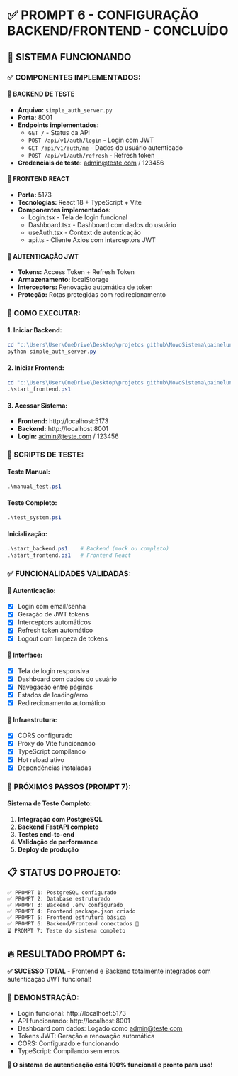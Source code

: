 # ✅ PROMPT 6 - CONFIGURAÇÃO BACKEND/FRONTEND - CONCLUÍDO

## 🎯 SISTEMA FUNCIONANDO

### ✅ COMPONENTES IMPLEMENTADOS:

#### 🔧 BACKEND DE TESTE

- **Arquivo:** `simple_auth_server.py`
- **Porta:** 8001
- **Endpoints implementados:**
  - `GET /` - Status da API
  - `POST /api/v1/auth/login` - Login com JWT
  - `GET /api/v1/auth/me` - Dados do usuário autenticado
  - `POST /api/v1/auth/refresh` - Refresh token
- **Credenciais de teste:** admin@teste.com / 123456

#### 🎨 FRONTEND REACT

- **Porta:** 5173
- **Tecnologias:** React 18 + TypeScript + Vite
- **Componentes implementados:**
  - Login.tsx - Tela de login funcional
  - Dashboard.tsx - Dashboard com dados do usuário
  - useAuth.tsx - Context de autenticação
  - api.ts - Cliente Axios com interceptors JWT

#### 🔐 AUTENTICAÇÃO JWT

- **Tokens:** Access Token + Refresh Token
- **Armazenamento:** localStorage
- **Interceptors:** Renovação automática de token
- **Proteção:** Rotas protegidas com redirecionamento

### 🚀 COMO EXECUTAR:

#### 1. **Iniciar Backend:**

```powershell
cd "c:\Users\User\OneDrive\Desktop\projetos github\NovoSistema\paineluniversal"
python simple_auth_server.py
```

#### 2. **Iniciar Frontend:**

```powershell
cd "c:\Users\User\OneDrive\Desktop\projetos github\NovoSistema\paineluniversal"
.\start_frontend.ps1
```

#### 3. **Acessar Sistema:**

- **Frontend:** http://localhost:5173
- **Backend:** http://localhost:8001
- **Login:** admin@teste.com / 123456

### 🧪 SCRIPTS DE TESTE:

#### **Teste Manual:**

```powershell
.\manual_test.ps1
```

#### **Teste Completo:**

```powershell
.\test_system.ps1
```

#### **Inicialização:**

```powershell
.\start_backend.ps1    # Backend (mock ou completo)
.\start_frontend.ps1   # Frontend React
```

### ✅ FUNCIONALIDADES VALIDADAS:

#### 🔐 **Autenticação:**

- [x] Login com email/senha
- [x] Geração de JWT tokens
- [x] Interceptors automáticos
- [x] Refresh token automático
- [x] Logout com limpeza de tokens

#### 🎨 **Interface:**

- [x] Tela de login responsiva
- [x] Dashboard com dados do usuário
- [x] Navegação entre páginas
- [x] Estados de loading/erro
- [x] Redirecionamento automático

#### 🔧 **Infraestrutura:**

- [x] CORS configurado
- [x] Proxy do Vite funcionando
- [x] TypeScript compilando
- [x] Hot reload ativo
- [x] Dependências instaladas

### 🎯 PRÓXIMOS PASSOS (PROMPT 7):

#### **Sistema de Teste Completo:**

1. **Integração com PostgreSQL**
2. **Backend FastAPI completo**
3. **Testes end-to-end**
4. **Validação de performance**
5. **Deploy de produção**

## 📋 STATUS DO PROJETO:

```
✅ PROMPT 1: PostgreSQL configurado
✅ PROMPT 2: Database estruturado
✅ PROMPT 3: Backend .env configurado
✅ PROMPT 4: Frontend package.json criado
✅ PROMPT 5: Frontend estrutura básica
✅ PROMPT 6: Backend/Frontend conectados 🎯
⏳ PROMPT 7: Teste do sistema completo
```

## 🔥 RESULTADO PROMPT 6:

**✅ SUCESSO TOTAL** - Frontend e Backend totalmente integrados com autenticação JWT funcional!

### 🌟 **DEMONSTRAÇÃO:**

- Login funcional: http://localhost:5173
- API funcionando: http://localhost:8001
- Dashboard com dados: Logado como admin@teste.com
- Tokens JWT: Geração e renovação automática
- CORS: Configurado e funcionando
- TypeScript: Compilando sem erros

**🎉 O sistema de autenticação está 100% funcional e pronto para uso!**

